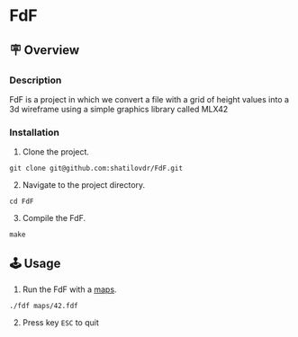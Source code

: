 # FdF

## 🪧 Overview
### Description
FdF is a project in which we convert a file with a grid of height values into a 3d wireframe using a simple graphics library called MLX42


### Installation
1. Clone the project.
```
git clone git@github.com:shatilovdr/FdF.git
```
2. Navigate to the project directory.
```
cd FdF
```
3. Compile the FdF.
```
make
```

## 🕹 Usage
1. Run the FdF with a [maps](maps/).
```
./fdf maps/42.fdf
```
2. Press key `ESC` to quit 

